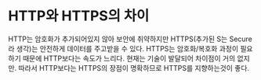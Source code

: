 # HTTP와 HTTPS의 차이

HTTP는 암호화가 추가되어있지 않아 보안에 취약하지만 HTTPS(추가된 S는 Secure라 생각)는 안전하게 데이터를 주고받을 수 있다.
HTTPS는 암호화/복호화 과정이 필요하기 때문에 HTTP보다는 속도가 느리다. 현재는 기술이 발달되어 차이점이 거의 없지만.
따라서 HTTP보다는 HTTPS의 장점이 명확하므로 HTTPS를 지향하는것이 좋다.
